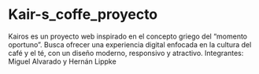 # Kair-s_coffe_proyecto
Kairos es un proyecto web inspirado en el concepto griego del “momento oportuno”. Busca ofrecer una experiencia digital enfocada en la cultura del café y el té, con un diseño moderno, responsivo y atractivo.   Integrantes: Miguel Alvarado y Hernán Lippke
